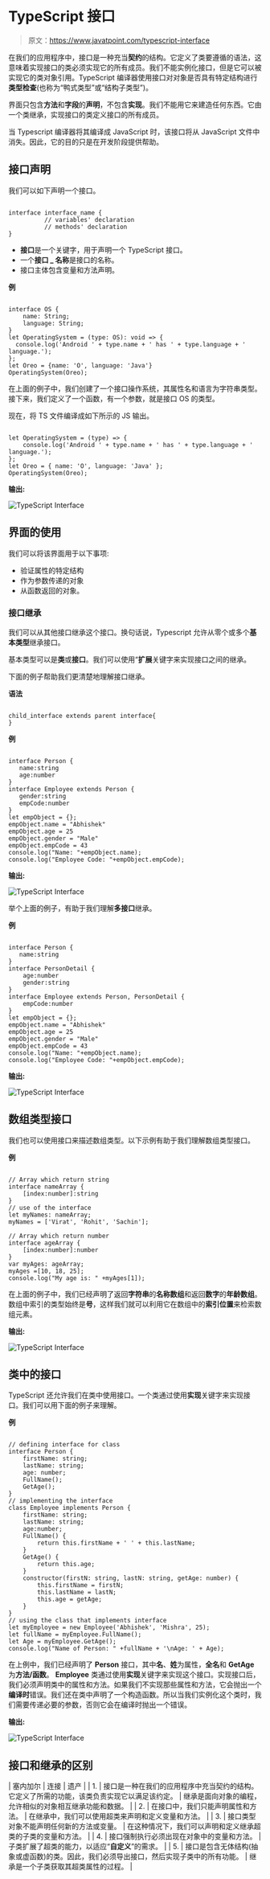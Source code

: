 # TypeScript 接口

> 原文：<https://www.javatpoint.com/typescript-interface>

在我们的应用程序中，接口是一种充当**契约**的结构。它定义了类要遵循的语法，这意味着实现接口的类必须实现它的所有成员。我们不能实例化接口，但是它可以被实现它的类对象引用。TypeScript 编译器使用接口对对象是否具有特定结构进行**类型检查**(也称为“鸭式类型”或“结构子类型”)。

界面只包含**方法**和**字段**的**声明**，不包含**实现**。我们不能用它来建造任何东西。它由一个类继承，实现接口的类定义接口的所有成员。

当 Typescript 编译器将其编译成 JavaScript 时，该接口将从 JavaScript 文件中消失。因此，它的目的只是在开发阶段提供帮助。

## 接口声明

我们可以如下声明一个接口。

```

interface interface_name {
          // variables' declaration
          // methods' declaration
}

```

*   **接口**是一个关键字，用于声明一个 TypeScript 接口。
*   一个**接口 _ 名称**是接口的名称。
*   接口主体包含变量和方法声明。

**例**

```

interface OS {
    name: String;
    language: String;
}
let OperatingSystem = (type: OS): void => {
  console.log('Android ' + type.name + ' has ' + type.language + ' language.');
};
let Oreo = {name: 'O', language: 'Java'}
OperatingSystem(Oreo);

```

在上面的例子中，我们创建了一个接口操作系统，其属性名和语言为字符串类型。接下来，我们定义了一个函数，有一个参数，就是接口 OS 的类型。

现在，将 TS 文件编译成如下所示的 JS 输出。

```

let OperatingSystem = (type) => {
    console.log('Android ' + type.name + ' has ' + type.language + ' language.');
};
let Oreo = { name: 'O', language: 'Java' };
OperatingSystem(Oreo);

```

**输出:**

![TypeScript Interface](img/cb5741faa9fa4b7c9aad641b9e89ddad.png)

## 界面的使用

我们可以将该界面用于以下事项:

*   验证属性的特定结构
*   作为参数传递的对象
*   从函数返回的对象。

### 接口继承

我们可以从其他接口继承这个接口。换句话说，Typescript 允许从零个或多个**基本类型**继承接口。

基本类型可以是**类**或**接口**。我们可以使用“**扩展**关键字来实现接口之间的继承。

下面的例子帮助我们更清楚地理解接口继承。

**语法**

```

child_interface extends parent interface{
}

```

**例**

```

interface Person { 
   name:string
   age:number
}
interface Employee extends Person { 
   gender:string
   empCode:number
}
let empObject = {}; 
empObject.name = "Abhishek"
empObject.age = 25 
empObject.gender = "Male"
empObject.empCode = 43
console.log("Name: "+empObject.name);
console.log("Employee Code: "+empObject.empCode); 
```

**输出:**

![TypeScript Interface](img/60dc7bdab206fe3659b12723ad186817.png)

举个上面的例子，有助于我们理解**多接口**继承。

**例**

```

interface Person { 
   name:string  
}
interface PersonDetail { 
    age:number
    gender:string
}
interface Employee extends Person, PersonDetail { 
    empCode:number
}
let empObject = {}; 
empObject.name = "Abhishek"
empObject.age = 25 
empObject.gender = "Male"
empObject.empCode = 43
console.log("Name: "+empObject.name);
console.log("Employee Code: "+empObject.empCode); 
```

**输出:**

![TypeScript Interface](img/f2d6677a0e7635c08338e47f3dfd707e.png)

## 数组类型接口

我们也可以使用接口来描述数组类型。以下示例有助于我们理解数组类型接口。

**例**

```

// Array which return string
interface nameArray {
    [index:number]:string
}
// use of the interface
let myNames: nameArray;
myNames = ['Virat', 'Rohit', 'Sachin'];

// Array which return number
interface ageArray {
    [index:number]:number
}
var myAges: ageArray;
myAges =[10, 18, 25];
console.log("My age is: " +myAges[1]);

```

在上面的例子中，我们已经声明了返回**字符串**的**名称数组**和返回**数字**的**年龄数组**。数组中索引的类型始终是**号**，这样我们就可以利用它在数组中的**索引位置**来检索数组元素。

**输出:**

![TypeScript Interface](img/18ac250e0647c6509e257b024d17c62b.png)

## 类中的接口

TypeScript 还允许我们在类中使用接口。一个类通过使用**实现**关键字来实现接口。我们可以用下面的例子来理解。

**例**

```

// defining interface for class
interface Person {
    firstName: string;
    lastName: string;
    age: number;
    FullName();
    GetAge();
}
// implementing the interface
class Employee implements Person {
    firstName: string;
    lastName: string;
    age:number;
    FullName() {
        return this.firstName + ' ' + this.lastName;
    }
    GetAge() {
        return this.age;
    }
    constructor(firstN: string, lastN: string, getAge: number) {
        this.firstName = firstN;
        this.lastName = lastN;
        this.age = getAge;
    }
}
// using the class that implements interface
let myEmployee = new Employee('Abhishek', 'Mishra', 25);
let fullName = myEmployee.FullName();
let Age = myEmployee.GetAge();
console.log("Name of Person: " +fullName + '\nAge: ' + Age);

```

在上例中，我们已经声明了 **Person** 接口，其中**名**、**姓**为属性，**全名**和 **GetAge** 为**方法/函数**。 **Employee** 类通过使用**实现**关键字来实现这个接口。实现接口后，我们必须声明类中的属性和方法。如果我们不实现那些属性和方法，它会抛出一个**编译时**错误。我们还在类中声明了一个构造函数。所以当我们实例化这个类时，我们需要传递必要的参数，否则它会在编译时抛出一个错误。

**输出:**

![TypeScript Interface](img/fe727f505459285c99da24cb4b794554.png)

## 接口和继承的区别

| 塞内加尔 | 连接 | 遗产 |
| 1. | 接口是一种在我们的应用程序中充当契约的结构。它定义了所需的功能，该类负责实现它以满足该约定。 | 继承是面向对象的编程，允许相似的对象相互继承功能和数据。 |
| 2. | 在接口中，我们只能声明属性和方法。 | 在继承中，我们可以使用超类来声明和定义变量和方法。 |
| 3. | 接口类型对象不能声明任何新的方法或变量。 | 在这种情况下，我们可以声明和定义继承超类的子类的变量和方法。 |
| 4. | 接口强制执行必须出现在对象中的变量和方法。 | 子类扩展了超类的能力，以适应“**自定义**”的需求。 |
| 5. | 接口是包含无体结构(抽象或虚函数)的类。因此，我们必须导出接口，然后实现子类中的所有功能。 | 继承是一个子类获取其超类属性的过程。 |